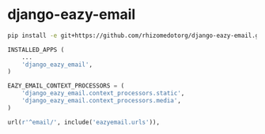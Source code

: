 django-eazy-email
=================

```bash
pip install -e git+https://github.com/rhizomedotorg/django-eazy-email.git@master#egg=django_eazy_email-dev
```

```python
INSTALLED_APPS (
    ...
    'django_eazy_email',
)

EAZY_EMAIL_CONTEXT_PROCESSORS = (
    'django_eazy_email.context_processors.static',
    'django_eazy_email.context_processors.media',
)
```

```python
url(r'^email/', include('eazyemail.urls')),
```
